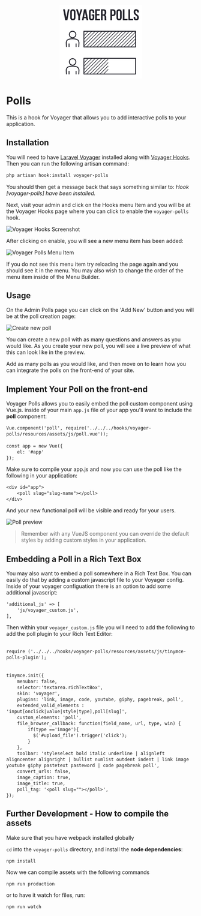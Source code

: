 <p align="center"><a href="https://the-control-group.github.io/voyager/" target="_blank"><img width="220" src="/readme-logo.png?raw=true"></a></p>

# Polls
This is a hook for Voyager that allows you to add interactive polls to your application.

## Installation

You will need to have [Laravel Voyager](https://github.com/the-control-group/voyager) installed along with [Voyager Hooks](https://github.com/larapack/voyager-hooks). Then you can run the following artisan command:

```bash
php artisan hook:install voyager-polls
```

You should then get a message back that says something similar to: *Hook [voyager-polls] have been installed.*

Next, visit your admin and click on the Hooks menu Item and you will be at the Voyager Hooks page where you can click to enable the `voyager-polls` hook.

![Voyager Hooks Screenshot](http://i.imgur.com/O6iHYeF.png)

After clicking on enable, you will see a new menu item has been added:

![Voyager Polls Menu Item](http://i.imgur.com/lPfsnMb.png)

If you do not see this menu item try reloading the page again and you should see it in the menu. You may also wish to change the order of the menu item inside of the Menu Builder.

## Usage

On the Admin Polls page you can click on the 'Add New' button and you will be at the poll creation page:

![Create new poll](http://i.imgur.com/2Gd3jK6.png)

You can create a new poll with as many questions and answers as you would like. As you create your new poll, you will see a live preview of what this can look like in the preview.

Add as many polls as you would like, and then move on to learn how you can integrate the polls on the front-end of your site.

## Implement Your Poll on the front-end

Voyager Polls allows you to easily embed the poll custom component using Vue.js. inside of your main `app.js` file of your app you'll want to include the **poll** component:

```
Vue.component('poll', require('../../../hooks/voyager-polls/resources/assets/js/poll.vue'));

const app = new Vue({
    el: '#app'
});
```

Make sure to compile your app.js and now you can use the poll like the following in your application:

```
<div id="app">
    <poll slug="slug-name"></poll>
</div>
```

And your new functional poll will be visible and ready for your users.

![Poll preview](http://i.imgur.com/IcfCVlt.png)

> Remember with any VueJS component you can override the default styles by adding custom styles in your application.

## Embedding a Poll in a Rich Text Box

You may also want to embed a poll somewhere in a Rich Text Box. You can easily do that by adding a custom javascript file to your Voyager config. Inside of your voyager configuation there is an option to add some additional javascript:

```
'additional_js' => [
    'js/voyager_custom.js',
],
```

Then within your `voyager_custom.js` file you will need to add the following to add the poll plugin to your Rich Text Editor:

```

require ('../../../hooks/voyager-polls/resources/assets/js/tinymce-polls-plugin');


tinymce.init({
    menubar: false,
    selector:'textarea.richTextBox',
    skin: 'voyager',
    plugins: 'link, image, code, youtube, giphy, pagebreak, poll',
    extended_valid_elements : 'input[onclick|value|style|type],poll[slug]',
    custom_elements: 'poll',
    file_browser_callback: function(field_name, url, type, win) {
        if(type =='image'){
          $('#upload_file').trigger('click');
        }
    },
    toolbar: 'styleselect bold italic underline | alignleft aligncenter alignright | bullist numlist outdent indent | link image youtube giphy pastetext pasteword | code pagebreak poll',
    convert_urls: false,
    image_caption: true,
    image_title: true,
    poll_tag: '<poll slug=""></poll>',
});
```

## Further Development - How to compile the assets

Make sure that you have webpack installed globally

`cd` into the  `voyager-polls` directory, and install the **node dependencies**:

```
npm install
```

Now we can compile assets with the following commands

```
npm run production
```

or to have it watch for files, run:

```
npm run watch
```


